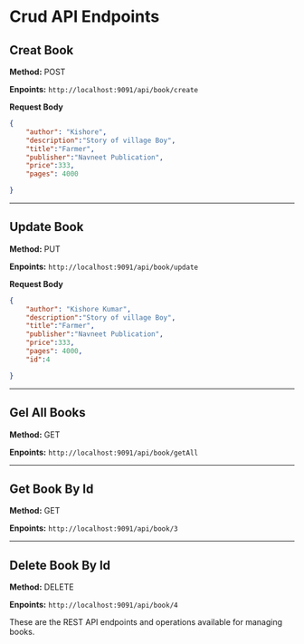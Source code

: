 
# Crud API Endpoints

## Creat Book

**Method:** POST

**Enpoints:** `http://localhost:9091/api/book/create`

**Request Body** 

```json
{
    "author": "Kishore",
    "description":"Story of village Boy",
    "title":"Farmer",
    "publisher":"Navneet Publication",
    "price":333,
    "pages": 4000

}
```
-----
## Update Book

**Method:** PUT

**Enpoints:** `http://localhost:9091/api/book/update`

**Request Body**

```json
{
    "author": "Kishore Kumar",
    "description":"Story of village Boy",
    "title":"Farmer",
    "publisher":"Navneet Publication",
    "price":333,
    "pages": 4000,
    "id":4

}
``````
----------
## Gel All Books

**Method:** GET

**Enpoints:**  `http://localhost:9091/api/book/getAll`

----------

## Get Book By Id

**Method:** GET

**Enpoints:**  `http://localhost:9091/api/book/3`

----------
## Delete Book By Id

**Method:** DELETE

**Enpoints:**  `http://localhost:9091/api/book/4`

These are the REST API endpoints and operations available for managing books.

